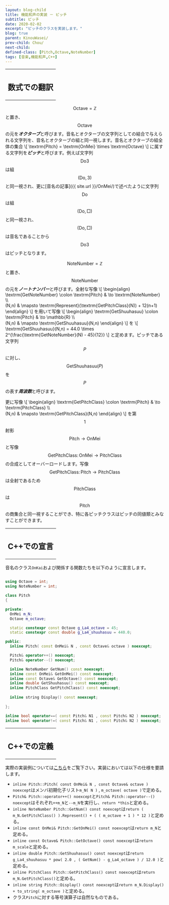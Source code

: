 ```yaml
---
layout: blog-child
title: 機能和声の実装 － ピッチ
subtitle: ピッチ
date: 2020-02-02
excerpt: "ピッチのクラスを実装します。"
blog: true
parent: KinouWasei/
prev-child: Chou/
next-child:
defined-class: [Pitch,Octave,NoteNumber]
tags: [音楽,機能和声,C++]
---
```


<table>
  <tr>
    <th>
      <h2>数式での翻訳</h2>
    </th>
  </tr>
</table>

$$\textrm{Octave} = \mathbb{Z}$$と置き、$$\textrm{Octave}$$の元を***オクターブ***と呼びます。音名とオクターブの文字列としての結合で与えられる文字列を、音名とオクターブの組と同一視します。音名とオクターブの組全体の集合
\\[
\textrm{Pitch} = \textrm{OnMei} \times \textrm{Octave}
\\]
に属する文字列を***ピッチ***と呼びます。例えば文字列$$\textrm{Do}3$$は組$$(\textrm{Do},3)$$と同一視され、更に[音名の記事]({{ site.url }}/OnMei/)で述べたように文字列$$\textrm{Do}$$は組$$(\textrm{Do},\textrm{□})$$と同一視され、$$(\textrm{Do},\textrm{□})$$は音名であることから$$\textrm{Do}3$$はピッチとなります。

$$\textrm{NoteNumber} = \mathbb{Z}$$と置き、$$\textrm{NoteNumber}$$の元を***ノートナンバー***と呼びます。全射な写像
\\[
\begin{align}
\textrm{GetNoteNumber} \colon \textrm{Pitch} & \to \textrm{NoteNumber} \\\\\
(N,n) & \mapsto \textrm{Represent}(\textrm{GetPitchClass}(N)) + 12(n+1)
\end{align}
\\]
を用いて写像
\\[
\begin{align}
\textrm{GetShuuhasuu} \colon \textrm{Pitch} & \to \mathbb{R} \\\\\
(N,n) & \mapsto \textrm{GetShuuhasuu}(N,n)
\end{align}
\\]
を
\\[
\textrm{GetShuuhasuu}(N,n) = 44.0 \times 2^{\frac{\textrm{GetNoteNumber}(N) - 45}{12}}
\\]
と定めます。ピッチである文字列$$P$$に対し、$$\textrm{GetShuuhasuu}(P)$$を$$P$$の表す***周波数***と呼びます。

更に写像
\\[
\begin{align}
\textrm{GetPitchClass} \colon \textrm{Pitch} & \to \textrm{PitchClass} \\\\\
(N,n) & \mapsto \textrm{GetPitchClass}(N,n)
\end{align}
\\]
を第$$1$$射影$$\textrm{Pitch} \to \textrm{OnMei}$$と写像$$\textrm{GetPitchClass} \colon \textrm{OnMei} \to \textrm{PitchClass}$$の合成としてオーバーロードします。写像$$\textrm{GetPitchClass} \colon \textrm{Pitch} \to \textrm{PitchClass}$$は全射であるため$$\textrm{PitchClass}$$は$$\textrm{Pitch}$$の商集合と同一視することができ、特に各ピッチクラスはピッチの同値類とみなすことができます。


<table>
  <tr>
    <th>
      <h2>C++での宣言</h2>
    </th>
  </tr>
</table>

音名のクラス`OnKai`および関係する関数たちを以下のように宣言します。

~~~c++

using Octave = int;
using NoteNumber = int;

class Pitch
{

private:
  OnMei m_N;
  Octave m_octave;

  static constexpr const Octave g_La4_octave = 45;
  static constexpr const double g_La4_shuuhasuu = 440.0;

public:
  inline Pitch( const OnMei& N , const Octave& octave ) noexcept;

  Pitch& operator++() noexcept;
  Pitch& operator--() noexcept;

  inline NoteNumber GetNum() const noexcept;
  inline const OnMei& GetOnMei() const noexcept;
  inline const Octave& GetOctave() const noexcept;
  inline double GetShuuhasuu() const noexcept;
  inline PitchClass GetPitchClass() const noexcept;
  
  inline string Display() const noexcept;
  
};

inline bool operator==( const Pitch& N1 , const Pitch& N2 ) noexcept;
inline bool operator!=( const Pitch& N1 , const Pitch& N2 ) noexcept;

~~~


<table>
  <tr>
    <th>
      <h2>C++での定義</h2>
    </th>
  </tr>
</table>

実際の実装例については[こちら](https://github.com/p-adic/cpp/tree/master/Music/OnMei/Pitch)をご覧下さい。実装においては以下の仕様を要請します。
- `inline Pitch::Pitch( const OnMei& N , const Octave& octave ) noexcept`はメンバ初期化子リスト`m_N( N )` , `m_octave( octave )`で定める。
- `Pitch& Pitch::operator++() noexcept`と`Pitch& Pitch::operator--() noexcept`はそれぞれ`++m_N`と`--m_N`を実行し、`return *this`と定める。
- `inline NoteNumber Pitch::GetNum() const noexcept`は`return ( m_N.GetPitchClass() ).Represent() + ( ( m_octave + 1 ) * 12 )`と定める。
- `inline const OnMei& Pitch::GetOnMei() const noexcept`は`return m_N`と定める。
- `inline const Octave& Pitch::GetOctave() const noexcept`は`return m_scale`と定める。
- `inline double Pitch::GetShuuhasuu() const noexcept`は`return g_La4_shuuhasuu * pow( 2.0 , ( GetNum() - g_La4_octave ) / 12.0 )`と定める。
- `inline PitchClass Pitch::GetPitchClass() const noexcept`は`return m_N.GetPitchClass()`と定める。
- `inline string Pitch::Display() const noexcept`は`return m_N.Display() + to_string( m_octave )`と定める。
- クラス`Pitch`に対する等号演算子は自然なものである。
